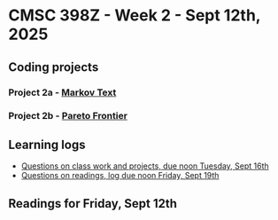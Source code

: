 # CMSC 398Z - Week 2 - Sept 12th, 2025

## Coding projects

### Project 2a - [Markov Text](markovText)

### Project 2b - [Pareto Frontier](paretoFrontier)

## Learning logs

* [Questions on class work and projects, due noon Tuesday, Sept 16th]() 
* [Questions on readings, log due noon Friday, Sept 19th]()

## Readings for Friday, Sept 12th
